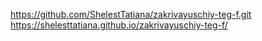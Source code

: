 https://github.com/ShelestTatiana/zakrivayuschiy-teg-f.git
https://shelesttatiana.github.io/zakrivayuschiy-teg-f/
